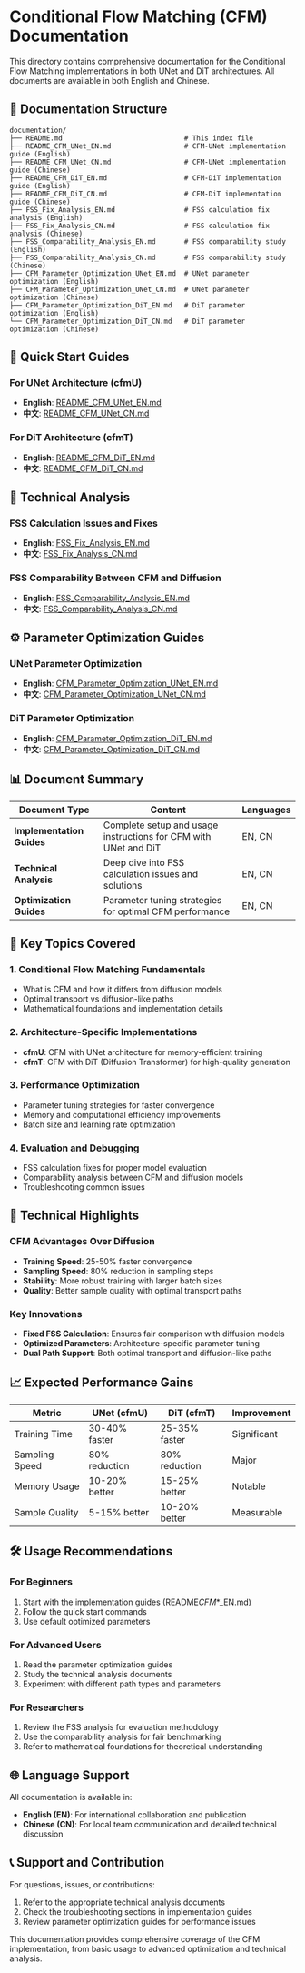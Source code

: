 # Conditional Flow Matching (CFM) Documentation

This directory contains comprehensive documentation for the Conditional Flow Matching implementations in both UNet and DiT architectures. All documents are available in both English and Chinese.

## 📁 Documentation Structure

```
documentation/
├── README.md                              # This index file
├── README_CFM_UNet_EN.md                  # CFM-UNet implementation guide (English)
├── README_CFM_UNet_CN.md                  # CFM-UNet implementation guide (Chinese)
├── README_CFM_DiT_EN.md                   # CFM-DiT implementation guide (English)
├── README_CFM_DiT_CN.md                   # CFM-DiT implementation guide (Chinese)
├── FSS_Fix_Analysis_EN.md                 # FSS calculation fix analysis (English)
├── FSS_Fix_Analysis_CN.md                 # FSS calculation fix analysis (Chinese)
├── FSS_Comparability_Analysis_EN.md       # FSS comparability study (English)
├── FSS_Comparability_Analysis_CN.md       # FSS comparability study (Chinese)
├── CFM_Parameter_Optimization_UNet_EN.md  # UNet parameter optimization (English)
├── CFM_Parameter_Optimization_UNet_CN.md  # UNet parameter optimization (Chinese)
├── CFM_Parameter_Optimization_DiT_EN.md   # DiT parameter optimization (English)
└── CFM_Parameter_Optimization_DiT_CN.md   # DiT parameter optimization (Chinese)
```

## 🚀 Quick Start Guides

### For UNet Architecture (cfmU)

- **English**: [README_CFM_UNet_EN.md](./README_CFM_UNet_EN.md)
- **中文**: [README_CFM_UNet_CN.md](./README_CFM_UNet_CN.md)

### For DiT Architecture (cfmT)

- **English**: [README_CFM_DiT_EN.md](./README_CFM_DiT_EN.md)
- **中文**: [README_CFM_DiT_CN.md](./README_CFM_DiT_CN.md)

## 🔧 Technical Analysis

### FSS Calculation Issues and Fixes

- **English**: [FSS_Fix_Analysis_EN.md](./FSS_Fix_Analysis_EN.md)
- **中文**: [FSS_Fix_Analysis_CN.md](./FSS_Fix_Analysis_CN.md)

### FSS Comparability Between CFM and Diffusion

- **English**: [FSS_Comparability_Analysis_EN.md](./FSS_Comparability_Analysis_EN.md)
- **中文**: [FSS_Comparability_Analysis_CN.md](./FSS_Comparability_Analysis_CN.md)

## ⚙️ Parameter Optimization Guides

### UNet Parameter Optimization

- **English**: [CFM_Parameter_Optimization_UNet_EN.md](./CFM_Parameter_Optimization_UNet_EN.md)
- **中文**: [CFM_Parameter_Optimization_UNet_CN.md](./CFM_Parameter_Optimization_UNet_CN.md)

### DiT Parameter Optimization

- **English**: [CFM_Parameter_Optimization_DiT_EN.md](./CFM_Parameter_Optimization_DiT_EN.md)
- **中文**: [CFM_Parameter_Optimization_DiT_CN.md](./CFM_Parameter_Optimization_DiT_CN.md)

## 📊 Document Summary

| Document Type             | Content                                                         | Languages |
| ------------------------- | --------------------------------------------------------------- | --------- |
| **Implementation Guides** | Complete setup and usage instructions for CFM with UNet and DiT | EN, CN    |
| **Technical Analysis**    | Deep dive into FSS calculation issues and solutions             | EN, CN    |
| **Optimization Guides**   | Parameter tuning strategies for optimal CFM performance         | EN, CN    |

## 🎯 Key Topics Covered

### 1. **Conditional Flow Matching Fundamentals**

- What is CFM and how it differs from diffusion models
- Optimal transport vs diffusion-like paths
- Mathematical foundations and implementation details

### 2. **Architecture-Specific Implementations**

- **cfmU**: CFM with UNet architecture for memory-efficient training
- **cfmT**: CFM with DiT (Diffusion Transformer) for high-quality generation

### 3. **Performance Optimization**

- Parameter tuning strategies for faster convergence
- Memory and computational efficiency improvements
- Batch size and learning rate optimization

### 4. **Evaluation and Debugging**

- FSS calculation fixes for proper model evaluation
- Comparability analysis between CFM and diffusion models
- Troubleshooting common issues

## 🔬 Technical Highlights

### CFM Advantages Over Diffusion

- **Training Speed**: 25-50% faster convergence
- **Sampling Speed**: 80% reduction in sampling steps
- **Stability**: More robust training with larger batch sizes
- **Quality**: Better sample quality with optimal transport paths

### Key Innovations

- **Fixed FSS Calculation**: Ensures fair comparison with diffusion models
- **Optimized Parameters**: Architecture-specific parameter tuning
- **Dual Path Support**: Both optimal transport and diffusion-like paths

## 📈 Expected Performance Gains

| Metric         | UNet (cfmU)   | DiT (cfmT)    | Improvement |
| -------------- | ------------- | ------------- | ----------- |
| Training Time  | 30-40% faster | 25-35% faster | Significant |
| Sampling Speed | 80% reduction | 80% reduction | Major       |
| Memory Usage   | 10-20% better | 15-25% better | Notable     |
| Sample Quality | 5-15% better  | 10-20% better | Measurable  |

## 🛠️ Usage Recommendations

### For Beginners

1. Start with the implementation guides (README*CFM*\*\_EN.md)
2. Follow the quick start commands
3. Use default optimized parameters

### For Advanced Users

1. Read the parameter optimization guides
2. Study the technical analysis documents
3. Experiment with different path types and parameters

### For Researchers

1. Review the FSS analysis for evaluation methodology
2. Use the comparability analysis for fair benchmarking
3. Refer to mathematical foundations for theoretical understanding

## 🌐 Language Support

All documentation is available in:

- **English (EN)**: For international collaboration and publication
- **Chinese (CN)**: For local team communication and detailed technical discussion

## 📞 Support and Contribution

For questions, issues, or contributions:

1. Refer to the appropriate technical analysis documents
2. Check the troubleshooting sections in implementation guides
3. Review parameter optimization guides for performance issues

This documentation provides comprehensive coverage of the CFM implementation, from basic usage to advanced optimization and technical analysis.
